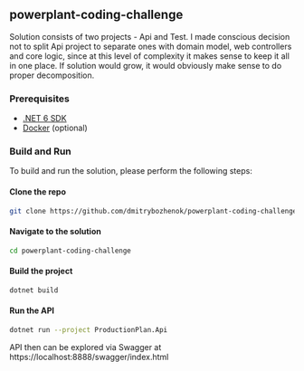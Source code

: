 ## powerplant-coding-challenge

Solution consists of two projects - Api and Test. I made conscious decision not to split Api project to separate ones with domain model, web controllers and core logic, since at this level of complexity it makes sense to keep it all in one place. If solution would grow, it would obviously make sense to do proper decomposition. 

### Prerequisites
- [.NET 6 SDK](https://dotnet.microsoft.com/download) 
- [Docker](https://www.docker.com/get-started) (optional)

### Build and Run

To build and run the solution, please perform the following steps:

#### Clone the repo
```bash
git clone https://github.com/dmitrybozhenok/powerplant-coding-challenge
```
#### Navigate to the solution
```bash
cd powerplant-coding-challenge
```
#### Build the project
```bash
dotnet build
```
#### Run the API
```bash
dotnet run --project ProductionPlan.Api
```
API then can be explored via Swagger at https://localhost:8888/swagger/index.html
